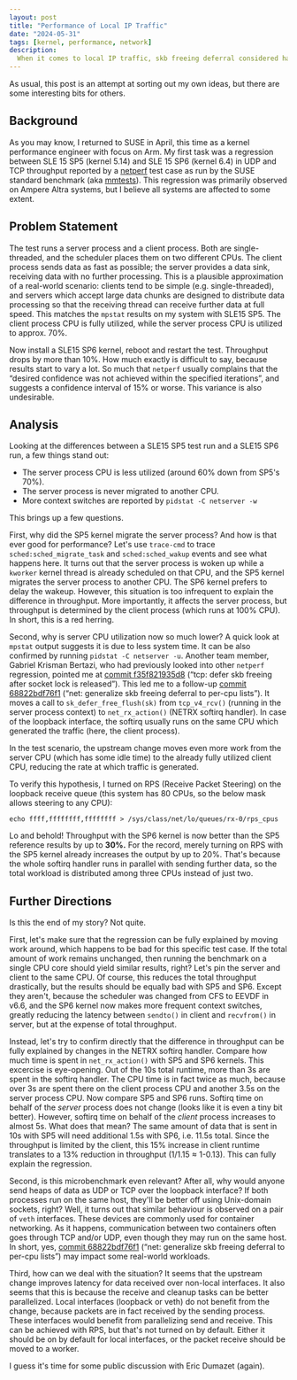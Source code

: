 ```yaml
---
layout: post
title: "Performance of Local IP Traffic"
date: "2024-05-31"
tags: [kernel, performance, network]
description:
  When it comes to local IP traffic, skb freeing deferral considered harmful.
---
```


As usual, this post is an attempt at sorting out my own ideas, but there are
some interesting bits for others.

## Background

As you may know, I returned to SUSE in April, this time as a kernel
performance engineer with focus on Arm. My first task was a regression between
SLE 15 SP5 (kernel 5.14) and SLE 15 SP6 (kernel 6.4) in UDP and TCP throughput
reported by a [netperf](https://hewlettpackard.github.io/netperf/) test case
as run by the SUSE standard benchmark (aka
[mmtests](https://github.com/gormanm/mmtests)). This regression was primarily
observed on Ampere Altra systems, but I believe all systems are affected to
some extent.

## Problem Statement

The test runs a server process and a client process. Both are single-threaded,
and the scheduler places them on two different CPUs. The client process sends
data as fast as possible; the server provides a data sink, receiving data with
no further processing. This is a plausible approximation of a real-world
scenario: clients tend to be simple (e.g. single-threaded), and servers which
accept large data chunks are designed to distribute data processing so that
the receiving thread can receive further data at full speed. This matches the
`mpstat` results on my system with SLE15 SP5. The client process CPU is fully
utilized, while the server process CPU is utilized to approx. 70%.

Now install a SLE15 SP6 kernel, reboot and restart the test. Throughput drops
by more than 10%. How much exactly is difficult to say, because results start
to vary a lot. So much that `netperf` usually complains that the “desired
confidence was not achieved within the specified iterations”, and suggests a
confidence interval of 15% or worse. This variance is also undesirable.

## Analysis

Looking at the differences between a SLE15 SP5 test run and a SLE15 SP6 run,
a few things stand out:

- The server process CPU is less utilized (around 60% down from SP5's 70%).
- The server process is never migrated to another CPU.
- More context switches are reported by `pidstat -C netserver -w`

This brings up a few questions.

First, why did the SP5 kernel migrate the server process? And how is that ever
good for performance? Let's use `trace-cmd` to trace
`sched:sched_migrate_task` and `sched:sched_wakup` events and see what happens
here. It turns out that the server process is woken up while a `kworker`
kernel thread is already scheduled on that CPU, and the SP5 kernel migrates
the server process to another CPU. The SP6 kernel prefers to delay the
wakeup. However, this situation is too infrequent to explain the difference in
throughput. More importantly, it affects the server process, but throughput is
determined by the client process (which runs at 100% CPU). In short, this is a
red herring.

Second, why is server CPU utilization now so much lower? A quick look at
`mpstat` output suggests it is due to less system time. It can be also
confirmed by running `pidstat -C netserver -u`. Another team member, Gabriel
Krisman Bertazi, who had previously looked into other `netperf` regression,
pointed me at
[commit f35f821935d8](https://git.kernel.org/pub/scm/linux/kernel/git/torvalds/linux.git/commit/?id=f35f821935d8df76f9c92e2431a225bdff938169)
(“tcp: defer skb freeing after socket lock is released”).
This led me to a follow-up
[commit 68822bdf76f1](https://git.kernel.org/pub/scm/linux/kernel/git/torvalds/linux.git/commit/?id=68822bdf76f10c3dc80609d4e2cdc1e847429086)
(“net: generalize skb freeing deferral to per-cpu lists”).
It moves a call to `sk_defer_free_flush(sk)` from `tcp_v4_rcv()` (running in
the server process context) to `net_rx_action()` (NETRX softirq handler). In
case of the loopback interface, the softirq usually runs on the same CPU which
generated the traffic (here, the client process).

In the test scenario, the upstream change moves even more work from the server
CPU (which has some idle time) to the already fully utilized client CPU,
reducing the rate at which traffic is generated.

To verify this hypothesis, I turned on RPS (Receive Packet Steering) on the
loopback receive queue (this system has 80 CPUs, so the below mask allows
steering to any CPU):

    echo ffff,ffffffff,ffffffff > /sys/class/net/lo/queues/rx-0/rps_cpus

Lo and behold! Throughput with the SP6 kernel is now better than the SP5
reference results by up to **30%.** For the record, merely turning on RPS with
the SP5 kernel already increases the output by up to 20%. That's because the
whole softirq handler runs in parallel with sending further data, so the total
workload is distributed among three CPUs instead of just two.

## Further Directions

Is this the end of my story? Not quite.

First, let's make sure that the regression can be fully explained by moving
work around, which happens to be bad for this specific test case. If the total
amount of work remains unchanged, then running the benchmark on a single CPU
core should yield similar results, right? Let's pin the server and client to
the same CPU. Of course, this reduces the total throughput drastically, but
the results should be equally bad with SP5 and SP6. Except they aren't,
because the scheduler was changed from CFS to EEVDF in v6.6, and the SP6
kernel now makes more frequent context switches, greatly reducing the latency
between `sendto()` in client and `recvfrom()` in server, but at the expense of
total throughput.

Instead, let's try to confirm directly that the difference in throughput can
be fully explained by changes in the NETRX softirq handler. Compare how much
time is spent in `net_rx_action()` with SP5 and SP6 kernels. This excercise is
eye-opening.  Out of the 10s total runtime, more than 3s are spent in the
softirq handler. The CPU time is in fact twice as much, because over 3s are
spent there on the client process CPU and another 3.5s on the server process
CPU. Now compare SP5 and SP6 runs. Softirq time on behalf of the _server_
process does not change (looks like it is even a tiny bit better). However,
softirq time on behalf of the _client_ process increases to almost 5s. What
does that mean? The same amount of data that is sent in 10s with SP5 will need
additional 1.5s with SP6, i.e. 11.5s total. Since the throughput is limited by
the client, this 15% increase in client runtime translates to a 13% reduction
in throughput (1/1.15 ≈ 1-0.13). This can fully explain the regression.

Second, is this microbenchmark even relevant? After all, why would anyone send
heaps of data as UDP or TCP over the loopback interface? If both processes run
on the same host, they'll be better off using Unix-domain sockets, right?
Well, it turns out that similar behaviour is observed on a pair of `veth`
interfaces. These devices are commonly used for container networking. As it
happens, communication between two containers often goes through TCP and/or
UDP, even though they may run on the same host. In short, yes,
[commit 68822bdf76f1](https://git.kernel.org/pub/scm/linux/kernel/git/torvalds/linux.git/commit/?id=68822bdf76f10c3dc80609d4e2cdc1e847429086)
(“net: generalize skb freeing deferral to per-cpu lists”)
may impact some real-world workloads.

Third, how can we deal with the situation? It seems that the upstream change
improves latency for data received over non-local interfaces. It also seems
that this is because the receive and cleanup tasks can be better parallelized.
Local interfaces (loopback or veth) do not benefit from the change, because
packets are in fact received by the sending process. These interfaces would
benefit from parallelizing send and receive. This can be achieved with RPS,
but that's not turned on by default. Either it should be on by default for
local interfaces, or the packet receive should be moved to a worker.

I guess it's time for some public discussion with Eric Dumazet (again).
